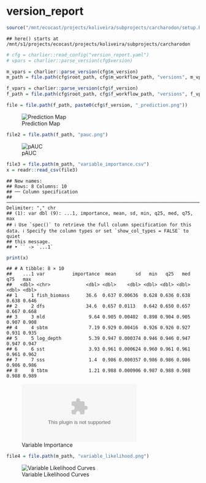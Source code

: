 version_report
================

``` r
source("/mnt/ecocast/projects/koliveira/subprojects/carcharodon/setup.R")
```

    ## here() starts at /mnt/s1/projects/ecocast/projects/koliveira/subprojects/carcharodon

``` r
# cfg = charlier::read_config("version_report.yaml")
# vpars = charlier::parse_version(cfg$version)

m_vpars = charlier::parse_version(cfg$m_version)
m_path = file.path(cfg$root_path, cfg$m_workflow_path, "versions", m_vpars[["major"]], m_vpars[["minor"]], cfg$m_version)

f_vpars = charlier::parse_version(cfg$f_version)
f_path = file.path(cfg$root_path, cfg$f_workflow_path, "versions", f_vpars[["major"]], f_vpars[["minor"]], cfg$f_version)
```

``` r
file = file.path(f_path, paste0(cfg$f_version, "_prediction.png"))
```

<figure>
<img
src="/mnt/s1/projects/ecocast/projects/koliveira/subprojects/carcharodon/workflows/forecast_workflow/versions/v01/0200/v01.0200.07/v01.0200.07_prediction.png"
alt="Prediction Map" />
<figcaption aria-hidden="true">Prediction Map</figcaption>
</figure>

``` r
file2 = file.path(f_path, "pauc.png")
```

<figure>
<img
src="/mnt/s1/projects/ecocast/projects/koliveira/subprojects/carcharodon/workflows/forecast_workflow/versions/v01/0200/v01.0200.07/pauc.png"
alt="pAUC" />
<figcaption aria-hidden="true">pAUC</figcaption>
</figure>

``` r
file3 = file.path(m_path, "variable_importance.csv")
x = readr::read_csv(file3)
```

    ## New names:
    ## Rows: 8 Columns: 10
    ## ── Column specification
    ## ──────────────────────────────────────────────────────────────────────────────────────────────────────────────────────── Delimiter: "," chr
    ## (1): var dbl (9): ...1, importance, mean, sd, min, q25, med, q75, max
    ## ℹ Use `spec()` to retrieve the full column specification for this data. ℹ Specify the column types or set `show_col_types = FALSE` to quiet
    ## this message.
    ## • `` -> `...1`

``` r
print(x)
```

    ## # A tibble: 8 × 10
    ##    ...1 var          importance  mean       sd   min   q25   med   q75   max
    ##   <dbl> <chr>             <dbl> <dbl>    <dbl> <dbl> <dbl> <dbl> <dbl> <dbl>
    ## 1     1 fish_biomass      36.6  0.637 0.00636  0.628 0.636 0.638 0.638 0.646
    ## 2     2 dfs               34.6  0.657 0.0113   0.642 0.650 0.657 0.667 0.668
    ## 3     3 mld                9.64 0.905 0.00402  0.898 0.904 0.905 0.907 0.908
    ## 4     4 sbtm               7.19 0.929 0.00416  0.926 0.926 0.927 0.931 0.935
    ## 5     5 log_depth          5.39 0.947 0.000374 0.946 0.946 0.947 0.947 0.947
    ## 6     6 sst                3.93 0.961 0.000624 0.960 0.961 0.961 0.961 0.962
    ## 7     7 sss                1.4  0.986 0.000357 0.986 0.986 0.986 0.986 0.986
    ## 8     8 tbtm               1.21 0.988 0.000906 0.987 0.988 0.988 0.988 0.989

<figure>
<embed
src="/mnt/s1/projects/ecocast/projects/koliveira/subprojects/carcharodon/workflows/modeling_workflow/versions/v01/020/v01.020.07/variable_importance.csv" />
<figcaption aria-hidden="true">Variable Importance</figcaption>
</figure>

``` r
file4 = file.path(m_path, "variable_likelihood.png")
```

<figure>
<img
src="/mnt/s1/projects/ecocast/projects/koliveira/subprojects/carcharodon/workflows/modeling_workflow/versions/v01/020/v01.020.07/variable_likelihood.png"
alt="Variable Likelihood Curves" />
<figcaption aria-hidden="true">Variable Likelihood Curves</figcaption>
</figure>
